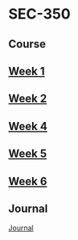 # SEC-350

## Course

## [Week 1](https://github.com/Michael-Pinelli/SEC-350/wiki/Week-1)

## [Week 2](https://github.com/Michael-Pinelli/SEC-350/wiki/Week-2)

## [Week 4](https://github.com/Michael-Pinelli/SEC-350/wiki/Week-4)

## [Week 5](https://github.com/Michael-Pinelli/SEC-350/wiki/Week-5)

## [Week 6](https://github.com/Michael-Pinelli/SEC-350/wiki/Week-6)

## Journal
[Journal](https://github.com/Michael-Pinelli/SEC-350/wiki)
